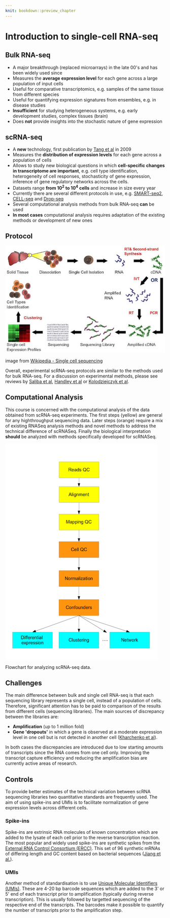 ```yaml
---
knit: bookdown::preview_chapter
---
```


# Introduction to single-cell RNA-seq

## Bulk RNA-seq

* A major breakthrough (replaced microarrays) in the late 00's and has been widely used since
* Measures the __average expression level__ for each gene across a large population of input cells
* Useful for comparative transcriptomics, e.g. samples of the same tissue from different species
* Useful for quantifying expression signatures from ensembles, e.g. in disease studies
* __Insufficient__ for studying heterogeneous systems, e.g. early development studies, complex tissues (brain)
* Does __not__ provide insights into the stochastic nature of gene expression
    
## scRNA-seq

* A __new__ technology, first publication by [Tang et al](http://www.nature.com/nmeth/journal/v6/n5/abs/nmeth.1315.html) in 2009
* Measures the __distribution of expression levels__ for each gene across a population of cells
* Allows to study new biological questions in which __cell-specific changes in transcriptome are important__, e.g. cell type identification, heterogeneity of cell responses, stochasticity of gene expression, inference of gene regulatory networks across the cells.
* Datasets range __from $10^2$ to $10^4$ cells__ and increase in size every year
* Currently there are several different protocols in use, e.g. [SMART-seq2](http://www.nature.com/nmeth/journal/v10/n11/full/nmeth.2639.html), [CELL-seq](http://www.cell.com/cell-reports/abstract/S2211-1247%2812%2900228-8) and [Drop-seq](http://mccarrolllab.com/dropseq/)
* Several computational analysis methods from bulk RNA-seq __can__ be used
* __In most cases__ computational analysis requires adaptation of the existing methods or development of new ones

## Protocol

![](figures/RNA-Seq_workflow-5.pdf.jpg)

image from [Wikipedia - Single cell sequencing](https://en.wikipedia.org/wiki/Single_cell_sequencing)

Overall, experimental scRNA-seq protocols are similar to the methods used for bulk RNA-seq. For a discussion on experimental methods, please see reviews by [Saliba et al](http://nar.oxfordjournals.org/content/42/14/8845), [Handley et al](http://www.sciencedirect.com/science/article/pii/S1097276515003068)  or [Kolodziejczyk et al](http://www.sciencedirect.com/science/article/pii/S1097276515002610).

## Computational Analysis

This course is concerned with the computational analysis of the data
obtained from scRNA-seq experiments. The first steps (yellow) are general for any highthroughput sequencing data. Later steps (orange) require a mix of existing RNASeq analysis methods and novel methods to address the technical difference of scRNASeq. Finally the biological interpretation __should__ be analyzed with methods specifically developed for scRNASeq.

![](figures/flowchart.png)

Flowchart for analyzing scRNA-seq data.

## Challenges

The main difference between bulk and single cell RNA-seq is that each sequencing library represents a single cell, instead of a population of cells. Therefore, significant attention has to be paid to comparison of the results from different cells (sequencing libraries). The main sources of discrepancy between the libraries are:

* __Amplification__ (up to 1 million fold)
* __Gene 'dropouts'__ in which a gene is observed at a moderate expression level in one cell but is not detected in another cell ([Kharchenko et al](http://www.nature.com/nmeth/journal/v11/n7/full/nmeth.2967.html)).

In both cases the discrepancies are introduced due to low starting amounts of transcripts since the RNA comes from one cell only. Improving the transcript capture efficiency and reducing the amplification bias are currently active areas of research.

## Controls

To provide better estimates of the technical variation between scRNA sequencing libraries two quantitative standards are frequently used. The aim of using spike-ins and UMIs is to facilitate normalization of gene expression levels across different cells.

### Spike-ins

Spike-ins are extrinsic RNA molecules of known concentration which are added to the lysate of each cell prior to the reverse transcription reaction. The most popular and widely used spike-ins are synthetic spikes from the [External RNA Control Consortium (ERCC)](https://www.thermofisher.com/order/catalog/product/4456740). This set of 96 synthetic mRNAs of differing length and GC content based on bacterial sequences ([Jiang et al.](http://www.ncbi.nlm.nih.gov/pmc/articles/PMC3166838/)).

### UMIs

Another method of standardisation is to use [Unique Molecular Identifiers (UMIs)](http://www.nature.com/nmeth/journal/v9/n1/full/nmeth.1778.html). These are 4-20 bp barcode sequences which are added to the 3' or 5' end of each transcript prior to amplification (typically during reverse transcription). This is usually followed by targetted sequencing of the respective end of the transcripts. The barcodes make it possible to quantify the number of transcripts prior to the amplification step.
